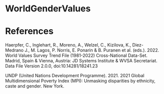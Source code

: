 # WorldGenderValues
 
# References
Haerpfer, C., Inglehart, R., Moreno, A., Welzel, C., Kizilova, K., Diez-Medrano J., M. Lagos, P. Norris, E. Ponarin & B. Puranen et al. (eds.). 2022. World Values Survey Trend File (1981-2022) Cross-National Data-Set. Madrid, Spain  &  Vienna,  Austria:  JD  Systems  Institute  &  WVSA Secretariat. Data File Version 2.0.0, doi:10.14281/18241.23

UNDP (United Nations Development Programme). 2021. 2021 Global Multidimensional Poverty Index (MPI): Unmasking disparities by ethnicity, caste and gender. New York.
